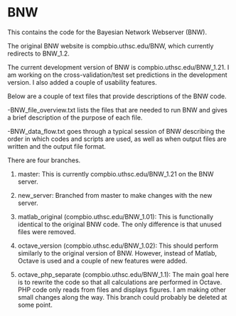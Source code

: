 # BNW

This contains the code for the Bayesian Network Webserver (BNW).

The original BNW website is compbio.uthsc.edu/BNW, which currently redirects to BNW_1.2.

The current development version of BNW is compbio.uthsc.edu/BNW_1.21. I am working on the cross-validation/test set predictions in the development version. I also added a couple of usability features.

Below are a couple of text files that provide descriptions of the BNW code.

-BNW_file_overview.txt lists the files that are needed to run BNW and gives a brief description of the purpose of each file.

-BNW_data_flow.txt goes through a typical session of BNW describing the order in which codes and scripts are used, as well as when output files are written and the output file format.

There are four branches.
1) master: This is currently compbio.uthsc.edu/BNW_1.21 on the BNW server.

2) new_server: Branched from master to make changes with the new server.

3) matlab_original (compbio.uthsc.edu/BNW_1.01): This is functionally identical to the original BNW code. The only difference is that unused files were removed.

4) octave_version (compbio.uthsc.edu/BNW_1.02): This should perform similarly to the original version of BNW. However, instead of Matlab, Octave is used and a couple of new features were added.

5) octave_php_separate (compbio.uthsc.edu/BNW_1.1): The main goal here is to rewrite the code so that all calculations are performed in Octave. PHP code only reads from files and displays figures.  I am making other small changes along the way. This branch could probably be deleted at some point.


